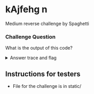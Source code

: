# kAjfehg n

Medium reverse challenge by Spaghetti

### Challenge Question

What is the output of this code?

<details> 
  <summary>Answer trace and flag</summary>
flag: clubeh{e50t3r1c_l4nguage_ej65h34}

<br>;program starts here. create 2/3 variables. assign the ascii value `b` to v1
<br>DECLARE THE NEW VARIABLE v1
<br>DECLARE THE NEW VARIABLE v2
<br>OPEN THE VARIABLE v1
<br>ASSIGN 98 TO THE OPEN VARIABLE

<br>;print `club`
<br>PRINT THE CHARACTER WITH THE ASCII VALUE 99
<br>PRINT THE CHARACTER WITH THE ASCII VALUE 108
<br>PRINT THE CHARACTER WITH THE ASCII VALUE 117
<br>PRINT THE OPEN VARIABLE'S CHARACTER

<br>;create the last variable `nine` used for tricks later
<br>DECLARE THE NEW VARIABLE nine
<br>OPEN THE VARIABLE nine
<br>ASSIGN 9 TO THE OPEN VARIABLE
<br>JUMP TO label1 IF v1 IS GREATER THAN nine

<br>; label for `4ge` the first char is incorrect but will merge to give a partially correct output
<br>; nine=161 v1=117 v2=103
<br>DEFINE THE NEW LABEL label7
<br>OPEN THE VARIABLE v2
<br>ASSIGN -65 TO THE OPEN VARIABLE
<br>ADD v1 TO THE OPEN VARIABLE			;117+-65=52
<br>PRINT THE OPEN VARIABLE'S CHARACTER	;4
<br>OPEN THE VARIABLE v1
<br>ASSIGN 51 TO THE OPEN VARIABLE
<br>ADD v2 TO THE OPEN VARIABLE			;52+51=103
<br>PRINT THE OPEN VARIABLE'S CHARACTER	;g
<br>OPEN THE VARIABLE v2
<br>ASSIGN -2 TO THE OPEN VARIABLE
<br>ADD v1 TO THE OPEN VARIABLE			;103+-2=101
<br>PRINT THE OPEN VARIABLE'S CHARACTER	;e
<br>ADD nine TO THE OPEN VARIABLE		;161+101=262
<br>JUMP TO label4 IF nine IS GREATER THAN v1	;goes to fake path for fake last 9 chars `_h34jej65`
<br>JUMP TO label2 IF  nine IS EQUAL TO nine	;goes to `wrong` path and ends

<br>;prints '}' and exits
<br>DEFINE NEW LABEL end
<br>PRINT THE CHARACTER WITH THE ASCII VALUE 125
<br>END THIS PROGRAM

<br>;first jump or label, prints `{` and jumps to the next block
<br>DEFINE THE NEW LABEL label1
<br>OPEN THE VARIABLE v2
<br>ASSIGN 114 TO THE OPEN VARIABLE
<br>ADD nine TO THE OPEN VARIABLE
<br>PRINT THE OPEN VARIABLE'S CHARACTER
<br>JUMP TO label2 IF v1 IS GREATER THAN v2	;never jumps
<br>JUMP TO label3 IF v1 IS LESS THAN v2	;correct jump

<br>; fake path for last 8 chars
<br>DEFINE THE NEW LABEL label6
<br>OPEN THE VARIABLE v2
<br>ASSIGN 1 TO THE OPEN VARIABLE
<br>OPEN THE VARIABLE v1
<br>ASSIGN 103 TO THE OPEN VARIABLE
<br>ADD v2 TO THE OPEN VARIABLE			;53+51=104
<br>PRINT THE OPEN VARIABLE'S CHARACTER	;h
<br>OPEN THE VARIABLE v2
<br>ASSIGN -53 TO THE OPEN VARIABLE
<br>ADD v1 TO THE OPEN VARIABLE			;104+-53=51
<br>PRINT THE OPEN VARIABLE'S CHARACTER	;3
<br>OPEN THE VARIABLE v1
<br>ASSIGN 1 TO THE OPEN VARIABLE
<br>ADD v2 TO THE OPEN VARIABLE			;51+1=52
<br>PRINT THE OPEN VARIABLE'S CHARACTER	;4
<br>OPEN THE VARIABLE v2
<br>ASSIGN 54 TO THE OPEN VARIABLE
<br>ADD v1 TO THE OPEN VARIABLE			;52+54=106
<br>PRINT THE OPEN VARIABLE'S CHARACTER	;j
<br>OPEN THE VARIABLE v1
<br>ASSIGN -5 TO THE OPEN VARIABLE
<br>ADD v2 TO THE OPEN VARIABLE			;106+-5=101
<br>PRINT THE OPEN VARIABLE'S CHARACTER	;e
<br>OPEN THE VARIABLE v2
<br>ASSIGN 5 TO THE OPEN VARIABLE
<br>ADD v1 TO THE OPEN VARIABLE			;101+5=106
<br>PRINT THE OPEN VARIABLE'S CHARACTER	;j
<br>OPEN THE VARIABLE v1
<br>ASSIGN -52 TO THE OPEN VARIABLE
<br>ADD v2 TO THE OPEN VARIABLE			;106+-52=54
<br>PRINT THE OPEN VARIABLE'S CHARACTER	;6
<br>OPEN THE VARIABLE v2
<br>br>ASSIGN -1 TO THE OPEN VARIABLE
<br>ADD v1 TO THE OPEN VARIABLE			;54+-1=53
<br>PRINT THE OPEN VARIABLE'S CHARACTER	;5
<br>JUMP TO end if nine IS EQUAL TO nine

<br>;fake jump prints `wrong`
<br>DEFINE THE NEW LABEL label2
<br>OPEN THE VARIABLE v1
<br>ASSIGN 98 TO THE OPEN VARIABLE
<br>OPEN THE VARIABLE v2
<br>ASSIGN 21 TO THE OPEN VARIABLE
<br>ADD v1 TO THE OPEN VARIABLE			;98+21=119
<br>PRINT THE OPEN VARIABLE'S CHARACTER	;w
<br>OPEN THE VARIABLE v1
<br>ASSIGN -5 TO THE OPEN VARIABLE
<br>ADD v2 TO THE OPEN VARIABLE			;119+-5=114
<br>PRINT THE OPEN VARIABLE'S CHARACTER	;r
<br>OPEN THE VARIABLE v2
<br>ASSIGN -3 TO THE OPEN VARIABLE
<br>ADD v1 TO THE OPEN VARIABLE			;114+-3=111
<br>PRINT THE OPEN VARIABLE'S CHARACTER	;o
<br>OPEN THE VARIABLE v1
<br>ASSIGN -1 TO THE OPEN VARIABLE
<br>ADD v2 TO THE OPEN VARIABLE			;111+-1=110
<br>PRINT THE OPEN VARIABLE'S CHARACTER	;n
<br>OPEN THE VARIABLE v2
<br>ASSIGN -7 TO THE OPEN VARIABLE
<br>ADD v1 TO THE OPEN VARIABLE			;110+-7=103
<br>PRINT THE OPEN VARIABLE'S CHARACTER	;g
<br>JUMP TO end IF v1 IS GREATER THAN v2;correct condition, but wrong answer in all cases
<br>JUMP TO label4 IF v1 IS LESS THAN v2;never happens

<br>;second jump (real) prints `e50t3r1c` v1=98 v2=123 nine=9
<br>DEFINE THE NEW LABEL label3
<br>OPEN THE VARIABLE v2
<br>ASSIGN 3 TO THE OPEN VARIABLE
<br>ADD v1 TO THE OPEN VARIABLE			;98+3=101
<br>PRINT THE OPEN VARIABLE'S CHARACTER	;e
<br>OPEN THE VARIABLE v1
<br>ASSIGN -48 TO THE OPEN VARIABLE
<br>ADD v2 TO THE OPEN VARIABLE			;101+-48=53
<br>PRINT THE OPEN VARIABLE'S CHARACTER	;5
<br>OPEN THE VARIABLE v2
<br>ASSIGN -5 TO THE OPEN VARIABLE
<br>ADD v1 TO THE OPEN VARIABLE			;53+-5=48
<br>PRINT THE OPEN VARIABLE'S CHARACTER	;0
<br>OPEN THE VARIABLE v1
<br>ASSIGN 68 TO THE OPEN VARIABLE
<br>ADD v2 TO THE OPEN VARIABLE			;48+68=116
<br>PRINT THE OPEN VARIABLE'S CHARACTER	;t
<br>OPEN THE VARIABLE v2
<br>ASSIGN -65 TO THE OPEN VARIABLE
<br>ADD v1 TO THE OPEN VARIABLE			;116+-65=51
<br>PRINT THE OPEN VARIABLE'S CHARACTER	;3
<br>OPEN THE VARIABLE v1
<br>ASSIGN 63 TO THE OPEN VARIABLE
<br>ADD v2 TO THE OPEN VARIABLE			;51+63=114
<br>PRINT THE OPEN VARIABLE'S CHARACTER	;r
<br>OPEN THE VARIABLE v2
<br>ASSIGN -65 TO THE OPEN VARIABLE
<br>ADD v1 TO THE OPEN VARIABLE			;114+-65=49
<br>PRINT THE OPEN VARIABLE'S CHARACTER	;1
<br>OPEN THE VARIABLE nine
<br>ADD v2 TO THE OPEN VARIABLE			;nine changes here `nine=58`
<br>OPEN THE VARIABLE v1
<br>ASSIGN 50 TO THE OPEN VARIABLE
<br>ADD v2 TO THE OPEN VARIABLE			;49+50=99
<br>PRINT THE OPEN VARIABLE'S CHARACTER	;c
<br>JUMP TO label4 IF v2 IS LESS THAN v1;correct path
<br>JUMP TO label2 IF v1 IS EQUAL TO v1 ;wrong path in all cases

<br>; correct path for last 8 chars. nine=153 v1=101 v2=103
<br>DEFINE THE NEW LABEL label9
<br>OPEN THE VARIABLE v1
<br>ASSIGN -2 TO THE OPEN VARIABLE
<br>ADD v2 TO THE OPEN VARIABLE			;103+-2=101
<br>PRINT THE OPEN VARIABLE'S CHARACTER	;e
<br>OPEN THE VARIABLE v2
<br>ASSIGN 5 TO THE OPEN VARIABLE
<br>ADD v1 TO THE OPEN VARIABLE			;101+5=106
<br>PRINT THE OPEN VARIABLE'S CHARACTER	;j
<br>OPEN THE VARIABLE v1
<br>ASSIGN -52 TO THE OPEN VARIABLE
<br>ADD v2 TO THE OPEN VARIABLE			;106+-52=54
<br>PRINT THE OPEN VARIABLE'S CHARACTER	;6
<br>OPEN THE VARIABLE v2
<br>ASSIGN -1 TO THE OPEN VARIABLE
<br>ADD v1 TO THE OPEN VARIABLE			;54+-1=53
<br>PRINT THE OPEN VARIABLE'S CHARACTER	;5
<br>OPEN THE VARIABLE v1
<br>ASSIGN 51 TO THE OPEN VARIABLE
<br>ADD v2 TO THE OPEN VARIABLE			;53+51=104
<br>PRINT THE OPEN VARIABLE'S CHARACTER	;h
<br>OPEN THE VARIABLE v2
<br>ASSIGN -53 TO THE OPEN VARIABLE
<br>ADD v1 TO THE OPEN VARIABLE			;104+-53=51
<br>PRINT THE OPEN VARIABLE'S CHARACTER	;3
<br>OPEN THE VARIABLE v1
<br>ASSIGN 1 TO THE OPEN VARIABLE
<br>ADD v2 TO THE OPEN VARIABLE			;51+1=52
<br>PRINT THE OPEN VARIABLE'S CHARACTER	;4
<br>OPEN THE VARIABLE v2
<br>ASSIGN 54 TO THE OPEN VARIABLE
<br>ADD v1 TO THE OPEN VARIABLE			;52+54=106
<br>PRINT THE OPEN VARIABLE'S CHARACTER	;j
<br>JUMP TO end if nine IS EQUAL TO nine;go to end and print `}` to finish the flag

<br>; label for `age` this is a correct path nine=161 v1=103 v2=262
<br>DEFINE THE NEW LABEL label8
<br>OPEN THE VARIABLE v1
<br>ASSIGN -165 TO THE OPEN VARIABLE
<br>ADD v2 TO THE OPEN VARIABLE			;262+-165=97
<br>PRINT THE OPEN VARIABLE'S CHARACTER	;a
<br>OPEN THE VARIABLE v2
<br>ASSIGN 6 TO THE OPEN VARIABLE
<br>ADD v1 TO THE OPEN VARIABLE			;97+6=103
<br>PRINT THE OPEN VARIABLE'S CHARACTER	;g
<br>OPEN THE VARIABLE v1
<br>ASSIGN -2 TO THE OPEN VARIABLE
<br>ADD v2 TO THE OPEN VARIABLE			;103+-2=101
<br>PRINT THE OPEN VARIABLE'S CHARACTER	;
<br>JUMP TO label2 IF v1 IS GREATER THAN v2		;goes to `wrong` path and ends
<br>JUMP TO label4 IF nine IS GREATER THAN v2	;goes to correct path for last 9 chars `_ej65h34j`

<br>; jump for `_` jump conditions at end depend on progress through program
<br>DEFINE NEW LABEL label4
<br>PRINT THE CHARACTER WITH THE ASCII VALUE 95
<br>JUMP TO label5 IF v1 IS GREATER THAN v2		;path for `l4nguag3`
<br>JUMP TO label9 IF nine IS GREATER THAN v1	;correct path for last 8 chars `ej65h34j`
<br>JUMP TO label6 v1 IS EQUAL TO v1			;path for fake last 8 chars `h34jej65`

<br>; jump for "l4ngu" v1(open)=99 v2=49 nine=58
<br>DEFINE THE NEW LABEL label5
<br>OPEN THE VARIABLE v1
<br>ASSIGN 50 TO THE OPEN VARIABLE
<br>ADD nine TO THE OPEN VARIABLE		;58+50=108
<br>PRINT THE OPEN VARIABLE'S CHARACTER	;l
<br>OPEN THE VARIABLE v2
<br>ASSIGN -56 TO THE OPEN VARIABLE
<br>ADD v1 TO THE OPEN VARIABLE			;108+-56=52
<br>PRINT THE OPEN VARIABLE'S CHARACTER	;4
<br>OPEN THE VARIABLE v1
<br>ASSIGN 58 TO THE OPEN VARIABLE
<br>ADD v2 TO THE OPEN VARIABLE			;52+58=110
<br>PRINT THE OPEN VARIABLE'S CHARACTER	;n
<br>OPEN THE VARIABLE v2
<br>ASSIGN -7 TO THE OPEN VARIABLE
<br>ADD v1 TO THE OPEN VARIABLE			;110+-7=103
<br>PRINT THE OPEN VARIABLE'S CHARACTER	;g
<br>OPEN THE VARIABLE v1
<br>ASSIGN 14 TO THE OPEN VARIABLE
<br>ADD v2 TO THE OPEN VARIABLE			;103+14=117
<br>PRINT THE OPEN VARIABLE'S CHARACTER	;u
<br>OPEN THE VARIABLE nine
<br>ADD v2 TO THE OPEN VARIABLE					;nine changes here `nine=161`
<br>JUMP TO label8 IF nine IS GREATER THAN v1	;correct path
<br>JUMP TO label7 IF nine IS EQUAL TO nine 	;this will never happen
</details>

## Instructions for testers

- File for the challenge is in static/
